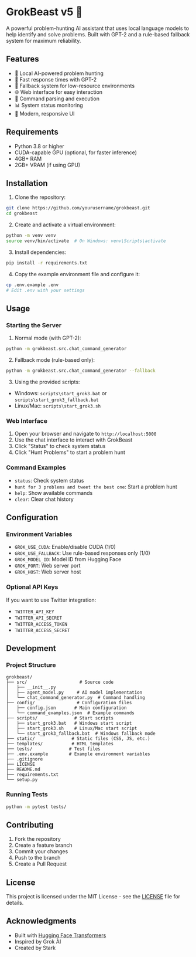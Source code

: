 # GrokBeast v5 🦖

A powerful problem-hunting AI assistant that uses local language models to help identify and solve problems. Built with GPT-2 and a rule-based fallback system for maximum reliability.

## Features

- 🤖 Local AI-powered problem hunting
- 🚀 Fast response times with GPT-2
- 💪 Fallback system for low-resource environments
- 🌐 Web interface for easy interaction
- 🔄 Command parsing and execution
- 📊 System status monitoring
- 🎨 Modern, responsive UI

## Requirements

- Python 3.8 or higher
- CUDA-capable GPU (optional, for faster inference)
- 4GB+ RAM
- 2GB+ VRAM (if using GPU)

## Installation

1. Clone the repository:
```bash
git clone https://github.com/yourusername/grokbeast.git
cd grokbeast
```

2. Create and activate a virtual environment:
```bash
python -m venv venv
source venv/bin/activate  # On Windows: venv\Scripts\activate
```

3. Install dependencies:
```bash
pip install -r requirements.txt
```

4. Copy the example environment file and configure it:
```bash
cp .env.example .env
# Edit .env with your settings
```

## Usage

### Starting the Server

1. Normal mode (with GPT-2):
```bash
python -m grokbeast.src.chat_command_generator
```

2. Fallback mode (rule-based only):
```bash
python -m grokbeast.src.chat_command_generator --fallback
```

3. Using the provided scripts:
- Windows: `scripts\start_grok3.bat` or `scripts\start_grok3_fallback.bat`
- Linux/Mac: `scripts\start_grok3.sh`

### Web Interface

1. Open your browser and navigate to `http://localhost:5000`
2. Use the chat interface to interact with GrokBeast
3. Click "Status" to check system status
4. Click "Hunt Problems" to start a problem hunt

### Command Examples

- `status`: Check system status
- `hunt for 3 problems and tweet the best one`: Start a problem hunt
- `help`: Show available commands
- `clear`: Clear chat history

## Configuration

### Environment Variables

- `GROK_USE_CUDA`: Enable/disable CUDA (1/0)
- `GROK_USE_FALLBACK`: Use rule-based responses only (1/0)
- `GROK_MODEL_ID`: Model ID from Hugging Face
- `GROK_PORT`: Web server port
- `GROK_HOST`: Web server host

### Optional API Keys

If you want to use Twitter integration:
- `TWITTER_API_KEY`
- `TWITTER_API_SECRET`
- `TWITTER_ACCESS_TOKEN`
- `TWITTER_ACCESS_SECRET`

## Development

### Project Structure

```
grokbeast/
├── src/                    # Source code
│   ├── __init__.py
│   ├── agent_model.py     # AI model implementation
│   └── chat_command_generator.py  # Command handling
├── config/                # Configuration files
│   ├── config.json       # Main configuration
│   └── command_examples.json  # Example commands
├── scripts/              # Start scripts
│   ├── start_grok3.bat   # Windows start script
│   ├── start_grok3.sh    # Linux/Mac start script
│   └── start_grok3_fallback.bat  # Windows fallback mode
├── static/              # Static files (CSS, JS, etc.)
├── templates/           # HTML templates
├── tests/              # Test files
├── .env.example        # Example environment variables
├── .gitignore
├── LICENSE
├── README.md
├── requirements.txt
└── setup.py
```

### Running Tests

```bash
python -m pytest tests/
```

## Contributing

1. Fork the repository
2. Create a feature branch
3. Commit your changes
4. Push to the branch
5. Create a Pull Request

## License

This project is licensed under the MIT License - see the [LICENSE](LICENSE) file for details.

## Acknowledgments

- Built with [Hugging Face Transformers](https://github.com/huggingface/transformers)
- Inspired by Grok AI
- Created by Stark 